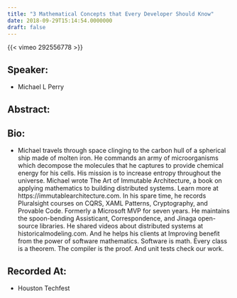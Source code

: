 ```yaml
---
title: "3 Mathematical Concepts that Every Developer Should Know"
date: 2018-09-29T15:14:54.0000000
draft: false
---
```


{{< vimeo 292556778 >}}

## Speaker:

 - Michael L Perry

## Abstract:



## Bio:

 - <p>Michael travels through space clinging to the carbon hull of a spherical ship made of molten iron. He commands an army of microorganisms which decompose the molecules that he captures to provide chemical energy for his cells. His mission is to increase entropy throughout the universe. Michael wrote The Art of Immutable Architecture, a book on applying mathematics to building distributed systems. Learn more at https://immutablearchitecture.com. In his spare time, he records Pluralsight courses on CQRS, XAML Patterns, Cryptography, and Provable Code. Formerly a Microsoft MVP for seven years. He maintains the spoon-bending Assisticant, Correspondence, and Jinaga open-source libraries. He shared videos about distributed systems at historicalmodeling.com. And he helps his clients at Improving benefit from the power of software mathematics. Software is math. Every class is a theorem. The compiler is the proof. And unit tests check our work.</p>

## Recorded At:

 - Houston Techfest

